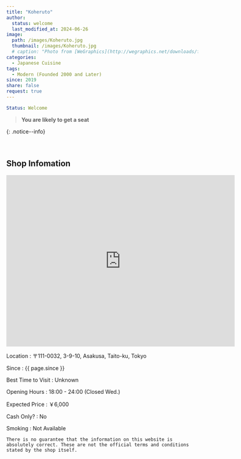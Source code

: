 ```yaml
---
title: "Koheruto"
author:
  status: welcome
  last_modified_at: 2024-06-26
image: 
  path: /images/Koheruto.jpg
  thumbnail: /images/Koheruto.jpg
  # caption: "Photo from [WeGraphics](http://wegraphics.net/downloads/free-ultimate-blurred-background-pack/)"
categories:
  - Japanese Cuisine
tags:
  - Modern (Founded 2000 and Later)
since: 2019
share: false
request: true
---
```


```yaml
Status: Welcome 
```

> **You are likely to get a seat**
> 
{: .notice--info}


<p>　</p>


## Shop Infomation
<div class="map">
<iframe src="https://www.google.com/maps/embed?pb=!1m18!1m12!1m3!1d3239.447933334598!2d139.79292421255508!3d35.71520077246192!2m3!1f0!2f0!3f0!3m2!1i1024!2i768!4f13.1!3m3!1m2!1s0x60188f0ccbf393f5%3A0xe5a2fb82ad6dae73!2z44GT44G444KL44Go!5e0!3m2!1sen!2sjp!4v1719410483628!5m2!1sen!2sjp" width="600" height="450" style="border:0;" allowfullscreen="" loading="lazy" referrerpolicy="no-referrer-when-downgrade"></iframe>
</div>

<p></p>

Location
: 〒111-0032, 3-9-10, Asakusa, Taito-ku, Tokyo

Since
: {{ page.since }}

Best Time to Visit
: Unknown

Opening Hours
: 18:00 - 24:00 (Closed Wed.)

Expected Price
: ￥6,000

Cash Only?
: No

Smoking
: Not Available


`There is no guarantee that the information on this website is absolutely correct. These are not the official terms and conditions stated by the shop itself.`

